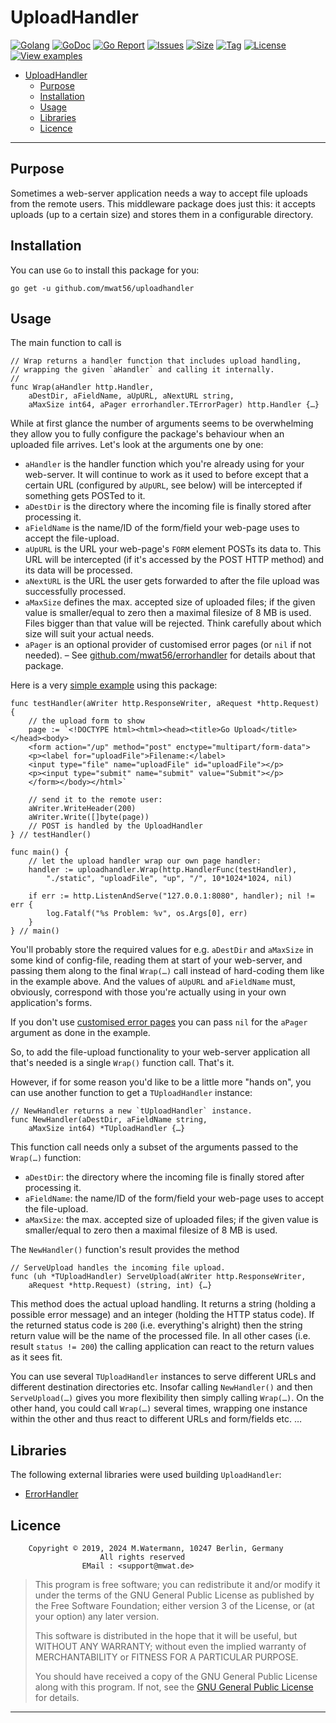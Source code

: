 # UploadHandler

[![Golang](https://img.shields.io/badge/Language-Go-green.svg)](https://golang.org/)
[![GoDoc](https://godoc.org/github.com/mwat56/uploadhandler?status.svg)](https://godoc.org/github.com/mwat56/uploadhandler/)
[![Go Report](https://goreportcard.com/badge/github.com/mwat56/uploadhandler)](https://goreportcard.com/report/github.com/mwat56/uploadhandler)
[![Issues](https://img.shields.io/github/issues/mwat56/uploadhandler.svg)](https://github.com/mwat56/uploadhandler/issues?q=is%3Aopen+is%3Aissue)
[![Size](https://img.shields.io/github/repo-size/mwat56/uploadhandler.svg)](https://github.com/mwat56/uploadhandler/)
[![Tag](https://img.shields.io/github/tag/mwat56/uploadhandler.svg)](https://github.com/mwat56/uploadhandler/tags)
[![License](https://img.shields.io/github/license/mwat56/uploadhandler.svg)](https://github.com/mwat56/uploadhandler/blob/main/LICENSE)
[![View examples](https://img.shields.io/badge/learn%20by-examples-0077b3.svg)](https://github.com/mwat56/uploadhandler/blob/main/cmd/demo.go)

- [UploadHandler](#uploadhandler)
	- [Purpose](#purpose)
	- [Installation](#installation)
	- [Usage](#usage)
	- [Libraries](#libraries)
	- [Licence](#licence)

----

## Purpose

Sometimes a web-server application needs a way to accept file uploads from the remote users.
This middleware package does just this: it accepts uploads (up to a certain size) and stores them in a configurable directory.

## Installation

You can use `Go` to install this package for you:

	go get -u github.com/mwat56/uploadhandler

## Usage

The main function to call is

    // Wrap returns a handler function that includes upload handling,
    // wrapping the given `aHandler` and calling it internally.
    //
    func Wrap(aHandler http.Handler,
        aDestDir, aFieldName, aUpURL, aNextURL string,
        aMaxSize int64, aPager errorhandler.TErrorPager) http.Handler {…}

While at first glance the number of arguments seems to be overwhelming they allow you to fully configure the package's behaviour when an uploaded file arrives.
Let's look at the arguments one by one:

* `aHandler` is the handler function which you're already using for your web-server.
It will continue to work as it used to before except that a certain URL (configured by `aUpURL`, see below) will be intercepted if something gets POSTed to it.
* `aDestDir` is the directory where the incoming file is finally stored after processing it.
* `aFieldName` is the name/ID of the form/field your web-page uses to accept the file-upload.
* `aUpURL` is the URL your web-page's `FORM` element POSTs its data to.
This URL will be intercepted (if it's accessed by the POST HTTP method) and its data will be processed.
* `aNextURL` is the URL the user gets forwarded to after the file upload was successfully processed.
* `aMaxSize` defines the max. accepted size of uploaded files; if the given value is smaller/equal to zero then a maximal filesize of 8 MB is used.
Files bigger than that value will be rejected.
Think carefully about which size will suit your actual needs.
* `aPager` is an optional provider of customised error pages (or `nil` if not needed). –
See [github.com/mwat56/errorhandler](https://github.com/mwat56/errorhandler) for details about that package.

Here is a very [simple example](https://github.com/mwat56/uploadhandler/blob/main/cmd/demo.go) using this package:

    func testHandler(aWriter http.ResponseWriter, aRequest *http.Request) {
        // the upload form to show
        page := `<!DOCTYPE html><html><head><title>Go Upload</title></head><body>
        <form action="/up" method="post" enctype="multipart/form-data">
        <p><label for="uploadFile">Filename:</label>
        <input type="file" name="uploadFile" id="uploadFile"></p>
        <p><input type="submit" name="submit" value="Submit"></p>
        </form></body></html>`

        // send it to the remote user:
        aWriter.WriteHeader(200)
        aWriter.Write([]byte(page))
        // POST is handled by the UploadHandler
    } // testHandler()

    func main() {
        // let the upload handler wrap our own page handler:
        handler := uploadhandler.Wrap(http.HandlerFunc(testHandler),
            "./static", "uploadFile", "up", "/", 10*1024*1024, nil)

        if err := http.ListenAndServe("127.0.0.1:8080", handler); nil != err {
            log.Fatalf("%s Problem: %v", os.Args[0], err)
        }
    } // main()

You'll probably store the required values for e.g. `aDestDir` and `aMaxSize` in some kind of config-file, reading them at start of your web-server, and passing them along to the final `Wrap(…)` call instead of hard-coding them like in the example above.
And the values of `aUpURL` and `aFieldName` must, obviously, correspond with those you're actually using in your own application's forms.

If you don't use [customised error pages](https://github.com/mwat56/errorhandler) you can pass `nil` for the `aPager` argument as done in the example.

So, to add the file-upload functionality to your web-server application all that's needed is a single `Wrap()` function call. That's it.

However, if for some reason you'd like to be a little more "hands on", you can use another function to get a `TUploadHandler` instance:

    // NewHandler returns a new `tUploadHandler` instance.
    func NewHandler(aDestDir, aFieldName string,
        aMaxSize int64) *TUploadHandler {…}

This function call needs only a subset of the arguments passed to the `Wrap(…)` function:

* `aDestDir`: the directory where the incoming file is finally stored after processing it.
* `aFieldName`: the name/ID of the form/field your web-page uses to accept the file-upload.
* `aMaxSize`: the max. accepted size of uploaded files; if the given value is smaller/equal to zero then a maximal filesize of 8 MB is used.

The `NewHandler()` function's result provides the method

    // ServeUpload handles the incoming file upload.
    func (uh *TUploadHandler) ServeUpload(aWriter http.ResponseWriter,
        aRequest *http.Request) (string, int) {…}

This method does the actual upload handling.
It returns a string (holding a possible error message) and an integer (holding the HTTP status code).
If the returned status code is `200` (i.e. everything's alright) then the string return value will be the name of the processed file.
In all other cases (i.e. result `status != 200`) the calling application can react to the return values as it sees fit.

You can use several `TUploadHandler` instances to serve different URLs and different destination directories etc.
Insofar calling `NewHandler()` and then `ServeUpload(…)` gives you more flexibility then simply calling `Wrap(…)`.
On the other hand, you could call `Wrap(…)` several times, wrapping one instance within the other and thus react to different URLs and form/fields etc. …

## Libraries

The following external libraries were used building `UploadHandler`:

* [ErrorHandler](https://github.com/mwat56/errorhandler/)

## Licence

        Copyright © 2019, 2024 M.Watermann, 10247 Berlin, Germany
                        All rights reserved
                    EMail : <support@mwat.de>

> This program is free software; you can redistribute it and/or modify it under the terms of the GNU General Public License as published by the Free Software Foundation; either version 3 of the License, or (at your option) any later version.
>
> This software is distributed in the hope that it will be useful, but WITHOUT ANY WARRANTY; without even the implied warranty of MERCHANTABILITY or FITNESS FOR A PARTICULAR PURPOSE.
>
> You should have received a copy of the GNU General Public License along with this program. If not, see the [GNU General Public License](http://www.gnu.org/licenses/gpl.html) for details.

----
